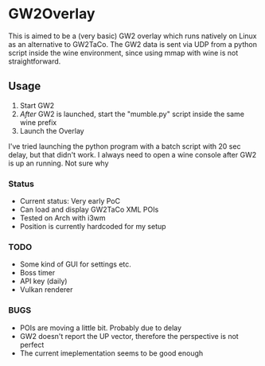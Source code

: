 # GW2Overlay

This is aimed to be a (very basic) GW2 overlay which runs natively on Linux as an alternative to GW2TaCo.
The GW2 data is sent via UDP from a python script inside the wine environment, since using mmap with wine is not straightforward.

## Usage
 1. Start GW2
 2. _After_ GW2 is launched, start the "mumble.py" script inside the same wine prefix
 3. Launch the Overlay
 
  I've tried launching the python program with a batch script with 20 sec delay, but that didn't work. I always need to open a wine console after GW2 is up an running. Not sure why

### Status
 * Current status: Very early PoC
 * Can load and display GW2TaCo XML POIs
 * Tested on Arch with i3wm
 * Position is currently hardcoded for my setup
 
### TODO
 * Some kind of GUI for settings etc.
  * Boss timer
  * API key (daily)
 * Vulkan renderer
 
### BUGS
 * POIs are moving a little bit. Probably due to delay
 * GW2 doesn't report the UP vector, therefore the perspective is not perfect
  * The current imeplementation seems to be good enough
